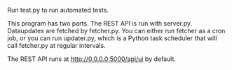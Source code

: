 Run test.py to run automated tests.

This program has two parts.  The REST API is run with server.py.  Dataupdates are fetched by fetcher.py.  You can either run fetcher as a cron job, or you can run updater.py, which is a Python task scheduler that will call fetcher.py at regular intervals.

The REST API runs at http://0.0.0.0:5000/api/ui by default.


